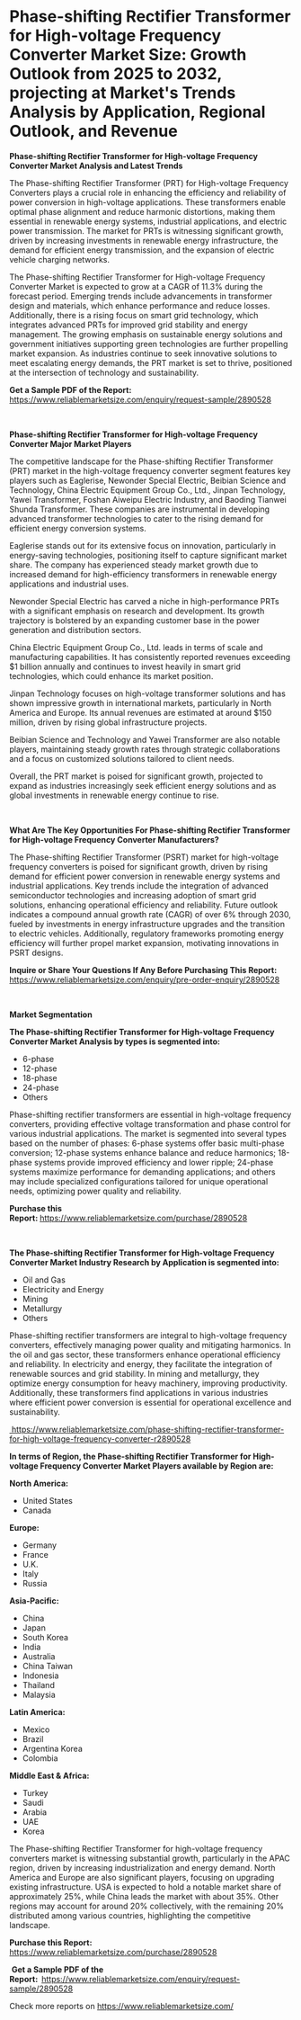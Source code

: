 <p><h1>Phase-shifting Rectifier Transformer for High-voltage Frequency Converter Market Size: Growth Outlook from 2025 to 2032, projecting at Market's Trends Analysis by Application, Regional Outlook, and Revenue</h1></p><p><strong>Phase-shifting Rectifier Transformer for High-voltage Frequency Converter Market Analysis and Latest Trends</strong></p>
<p><p>The Phase-shifting Rectifier Transformer (PRT) for High-voltage Frequency Converters plays a crucial role in enhancing the efficiency and reliability of power conversion in high-voltage applications. These transformers enable optimal phase alignment and reduce harmonic distortions, making them essential in renewable energy systems, industrial applications, and electric power transmission. The market for PRTs is witnessing significant growth, driven by increasing investments in renewable energy infrastructure, the demand for efficient energy transmission, and the expansion of electric vehicle charging networks.</p><p>The Phase-shifting Rectifier Transformer for High-voltage Frequency Converter Market is expected to grow at a CAGR of 11.3% during the forecast period. Emerging trends include advancements in transformer design and materials, which enhance performance and reduce losses. Additionally, there is a rising focus on smart grid technology, which integrates advanced PRTs for improved grid stability and energy management. The growing emphasis on sustainable energy solutions and government initiatives supporting green technologies are further propelling market expansion. As industries continue to seek innovative solutions to meet escalating energy demands, the PRT market is set to thrive, positioned at the intersection of technology and sustainability.</p></p>
<p><strong>Get a Sample PDF of the Report:&nbsp;</strong> <a href="https://www.reliablemarketsize.com/enquiry/request-sample/2890528?utm_campaign=3169&utm_medium=2&utm_source=Github&utm_content=ia&utm_term=14032025&utm_id=phase-shifting-rectifier-transformer-for-high-voltage-frequency-converter">https://www.reliablemarketsize.com/enquiry/request-sample/2890528</a></p>
<p>&nbsp;</p>
<p><strong>Phase-shifting Rectifier Transformer for High-voltage Frequency Converter Major Market Players</strong></p>
<p><p>The competitive landscape for the Phase-shifting Rectifier Transformer (PRT) market in the high-voltage frequency converter segment features key players such as Eaglerise, Newonder Special Electric, Beibian Science and Technology, China Electric Equipment Group Co., Ltd., Jinpan Technology, Yawei Transformer, Foshan Aiweipu Electric Industry, and Baoding Tianwei Shunda Transformer. These companies are instrumental in developing advanced transformer technologies to cater to the rising demand for efficient energy conversion systems.</p><p>Eaglerise stands out for its extensive focus on innovation, particularly in energy-saving technologies, positioning itself to capture significant market share. The company has experienced steady market growth due to increased demand for high-efficiency transformers in renewable energy applications and industrial uses. </p><p>Newonder Special Electric has carved a niche in high-performance PRTs with a significant emphasis on research and development. Its growth trajectory is bolstered by an expanding customer base in the power generation and distribution sectors.</p><p>China Electric Equipment Group Co., Ltd. leads in terms of scale and manufacturing capabilities. It has consistently reported revenues exceeding $1 billion annually and continues to invest heavily in smart grid technologies, which could enhance its market position.</p><p>Jinpan Technology focuses on high-voltage transformer solutions and has shown impressive growth in international markets, particularly in North America and Europe. Its annual revenues are estimated at around $150 million, driven by rising global infrastructure projects.</p><p>Beibian Science and Technology and Yawei Transformer are also notable players, maintaining steady growth rates through strategic collaborations and a focus on customized solutions tailored to client needs.</p><p>Overall, the PRT market is poised for significant growth, projected to expand as industries increasingly seek efficient energy solutions and as global investments in renewable energy continue to rise.</p></p>
<p>&nbsp;</p>
<p><strong>What Are The Key Opportunities For Phase-shifting Rectifier Transformer for High-voltage Frequency Converter Manufacturers?</strong></p>
<p><p>The Phase-shifting Rectifier Transformer (PSRT) market for high-voltage frequency converters is poised for significant growth, driven by rising demand for efficient power conversion in renewable energy systems and industrial applications. Key trends include the integration of advanced semiconductor technologies and increasing adoption of smart grid solutions, enhancing operational efficiency and reliability. Future outlook indicates a compound annual growth rate (CAGR) of over 6% through 2030, fueled by investments in energy infrastructure upgrades and the transition to electric vehicles. Additionally, regulatory frameworks promoting energy efficiency will further propel market expansion, motivating innovations in PSRT designs.</p></p>
<p><strong>Inquire or Share Your Questions If Any Before Purchasing This Report:</strong> <a href="https://www.reliablemarketsize.com/enquiry/pre-order-enquiry/2890528?utm_campaign=3169&utm_medium=2&utm_source=Github&utm_content=ia&utm_term=14032025&utm_id=phase-shifting-rectifier-transformer-for-high-voltage-frequency-converter">https://www.reliablemarketsize.com/enquiry/pre-order-enquiry/2890528</a></p>
<p>&nbsp;</p>
<p><strong>Market Segmentation</strong></p>
<p><strong>The Phase-shifting Rectifier Transformer for High-voltage Frequency Converter Market Analysis by types is segmented into:</strong></p>
<p><ul><li>6-phase</li><li>12-phase</li><li>18-phase</li><li>24-phase</li><li>Others</li></ul></p>
<p><p>Phase-shifting rectifier transformers are essential in high-voltage frequency converters, providing effective voltage transformation and phase control for various industrial applications. The market is segmented into several types based on the number of phases: 6-phase systems offer basic multi-phase conversion; 12-phase systems enhance balance and reduce harmonics; 18-phase systems provide improved efficiency and lower ripple; 24-phase systems maximize performance for demanding applications; and others may include specialized configurations tailored for unique operational needs, optimizing power quality and reliability.</p></p>
<p><strong>Purchase this Report:&nbsp;</strong><a href="https://www.reliablemarketsize.com/purchase/2890528?utm_campaign=3169&utm_medium=2&utm_source=Github&utm_content=ia&utm_term=14032025&utm_id=phase-shifting-rectifier-transformer-for-high-voltage-frequency-converter">https://www.reliablemarketsize.com/purchase/2890528</a></p>
<p>&nbsp;</p>
<p><strong>The Phase-shifting Rectifier Transformer for High-voltage Frequency Converter Market Industry Research by Application is segmented into:</strong></p>
<p><ul><li>Oil and Gas</li><li>Electricity and Energy</li><li>Mining</li><li>Metallurgy</li><li>Others</li></ul></p>
<p><p>Phase-shifting rectifier transformers are integral to high-voltage frequency converters, effectively managing power quality and mitigating harmonics. In the oil and gas sector, these transformers enhance operational efficiency and reliability. In electricity and energy, they facilitate the integration of renewable sources and grid stability. In mining and metallurgy, they optimize energy consumption for heavy machinery, improving productivity. Additionally, these transformers find applications in various industries where efficient power conversion is essential for operational excellence and sustainability.</p></p>
<p><a href="https://www.reliablemarketsize.com/phase-shifting-rectifier-transformer-for-high-voltage-frequency-converter-r2890528?utm_campaign=3169&utm_medium=2&utm_source=Github&utm_content=ia&utm_term=14032025&utm_id=phase-shifting-rectifier-transformer-for-high-voltage-frequency-converter">&nbsp;https://www.reliablemarketsize.com/phase-shifting-rectifier-transformer-for-high-voltage-frequency-converter-r2890528</a></p>
<p><strong>In terms of Region, the Phase-shifting Rectifier Transformer for High-voltage Frequency Converter Market Players available by Region are:</strong></p>
<p>
    <p> <strong> North America: </strong>
        <ul>
            <li>United States</li>
            <li>Canada</li>
        </ul>
        </p> 
    <p> <strong> Europe: </strong>
        <ul>
            <li>Germany</li>
            <li>France</li>
            <li>U.K.</li>
            <li>Italy</li>
            <li>Russia</li>
        </ul>
        </p> 
    <p> <strong> Asia-Pacific: </strong>
        <ul>
            <li>China</li>
            <li>Japan</li>
            <li>South Korea</li>
            <li>India</li>
            <li>Australia</li>
            <li>China Taiwan</li>
            <li>Indonesia</li>
            <li>Thailand</li>
            <li>Malaysia</li>
        </ul>
        </p> 
    <p> <strong> Latin America: </strong>
        <ul>
            <li>Mexico</li>
            <li>Brazil</li>
            <li>Argentina Korea</li>
            <li>Colombia</li>
        </ul>
        </p> 
    <p> <strong> Middle East & Africa: </strong>
        <ul>
            <li>Turkey</li>
            <li>Saudi</li>
            <li>Arabia</li>
            <li>UAE</li>
            <li>Korea</li>
        </ul>
    </p>
    </p>
<p><p>The Phase-shifting Rectifier Transformer for high-voltage frequency converters market is witnessing substantial growth, particularly in the APAC region, driven by increasing industrialization and energy demand. North America and Europe are also significant players, focusing on upgrading existing infrastructure. USA is expected to hold a notable market share of approximately 25%, while China leads the market with about 35%. Other regions may account for around 20% collectively, with the remaining 20% distributed among various countries, highlighting the competitive landscape.</p></p>
<p><strong>Purchase this Report: </strong><a href="https://www.reliablemarketsize.com/purchase/2890528?utm_campaign=3169&utm_medium=2&utm_source=Github&utm_content=ia&utm_term=14032025&utm_id=phase-shifting-rectifier-transformer-for-high-voltage-frequency-converter">https://www.reliablemarketsize.com/purchase/2890528</a></p>
<p>&nbsp;<strong>Get a Sample PDF of the Report:&nbsp;&nbsp;</strong><a href="https://www.reliablemarketsize.com/enquiry/request-sample/2890528?utm_campaign=3169&utm_medium=2&utm_source=Github&utm_content=ia&utm_term=14032025&utm_id=phase-shifting-rectifier-transformer-for-high-voltage-frequency-converter">https://www.reliablemarketsize.com/enquiry/request-sample/2890528</a></p>
<p><strong></strong></p>
<p>Check more reports on <a href="https://www.reliablemarketsize.com/?utm_campaign=3169&utm_medium=2&utm_source=Github&utm_content=ia&utm_term=14032025&utm_id=phase-shifting-rectifier-transformer-for-high-voltage-frequency-converter">https://www.reliablemarketsize.com/</a></p>